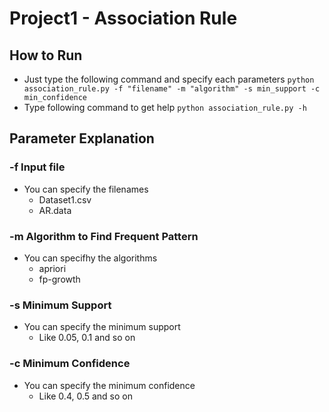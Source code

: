 # Project1 - Association Rule
## How to Run
* Just type the following command and specify each parameters
```python association_rule.py -f "filename" -m "algorithm" -s min_support -c min_confidence```
* Type following command to get help
```python association_rule.py -h```
## Parameter Explanation
### -f Input file
* You can specify the filenames
    * Dataset1.csv
    * AR.data
### -m Algorithm to Find Frequent Pattern
* You can specifhy the algorithms
    * apriori
    * fp-growth
### -s Minimum Support
* You can specify the minimum support
    * Like 0.05, 0.1 and so on
### -c Minimum Confidence
* You can specify the minimum confidence
    * Like 0.4, 0.5 and so on

